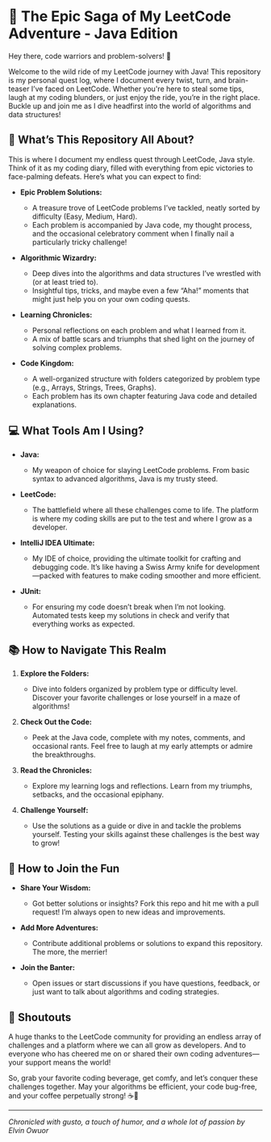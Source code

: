 # 🚀 The Epic Saga of My LeetCode Adventure - Java Edition

Hey there, code warriors and problem-solvers! 🎉

Welcome to the wild ride of my LeetCode journey with Java! This repository is my personal quest log, where I document every twist, turn, and brain-teaser I’ve faced on LeetCode. Whether you're here to steal some tips, laugh at my coding blunders, or just enjoy the ride, you’re in the right place. Buckle up and join me as I dive headfirst into the world of algorithms and data structures!

## 🌟 What’s This Repository All About?

This is where I document my endless quest through LeetCode, Java style. Think of it as my coding diary, filled with everything from epic victories to face-palming defeats. Here’s what you can expect to find:

- **Epic Problem Solutions:** 
  - A treasure trove of LeetCode problems I’ve tackled, neatly sorted by difficulty (Easy, Medium, Hard). 
  - Each problem is accompanied by Java code, my thought process, and the occasional celebratory comment when I finally nail a particularly tricky challenge!

- **Algorithmic Wizardry:**
  - Deep dives into the algorithms and data structures I’ve wrestled with (or at least tried to).
  - Insightful tips, tricks, and maybe even a few “Aha!” moments that might just help you on your own coding quests.

- **Learning Chronicles:**
  - Personal reflections on each problem and what I learned from it.
  - A mix of battle scars and triumphs that shed light on the journey of solving complex problems.

- **Code Kingdom:**
  - A well-organized structure with folders categorized by problem type (e.g., Arrays, Strings, Trees, Graphs).
  - Each problem has its own chapter featuring Java code and detailed explanations.

## 💻 What Tools Am I Using?

- **Java:** 
  - My weapon of choice for slaying LeetCode problems. From basic syntax to advanced algorithms, Java is my trusty steed.

- **LeetCode:** 
  - The battlefield where all these challenges come to life. The platform is where my coding skills are put to the test and where I grow as a developer.

- **IntelliJ IDEA Ultimate:** 
  - My IDE of choice, providing the ultimate toolkit for crafting and debugging code. It’s like having a Swiss Army knife for development—packed with features to make coding smoother and more efficient.

- **JUnit:** 
  - For ensuring my code doesn’t break when I’m not looking. Automated tests keep my solutions in check and verify that everything works as expected.

## 📚 How to Navigate This Realm

1. **Explore the Folders:**
   - Dive into folders organized by problem type or difficulty level. Discover your favorite challenges or lose yourself in a maze of algorithms!

2. **Check Out the Code:**
   - Peek at the Java code, complete with my notes, comments, and occasional rants. Feel free to laugh at my early attempts or admire the breakthroughs.

3. **Read the Chronicles:**
   - Explore my learning logs and reflections. Learn from my triumphs, setbacks, and the occasional epiphany.

4. **Challenge Yourself:**
   - Use the solutions as a guide or dive in and tackle the problems yourself. Testing your skills against these challenges is the best way to grow!

## 🚀 How to Join the Fun

- **Share Your Wisdom:**
  - Got better solutions or insights? Fork this repo and hit me with a pull request! I’m always open to new ideas and improvements.

- **Add More Adventures:**
  - Contribute additional problems or solutions to expand this repository. The more, the merrier!

- **Join the Banter:**
  - Open issues or start discussions if you have questions, feedback, or just want to talk about algorithms and coding strategies.

## 🙏 Shoutouts

A huge thanks to the LeetCode community for providing an endless array of challenges and a platform where we can all grow as developers. And to everyone who has cheered me on or shared their own coding adventures—your support means the world!

So, grab your favorite coding beverage, get comfy, and let’s conquer these challenges together. May your algorithms be efficient, your code bug-free, and your coffee perpetually strong! ☕️💪

---

*Chronicled with gusto, a touch of humor, and a whole lot of passion by Elvin Owuor*
